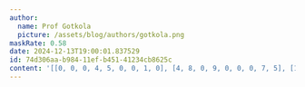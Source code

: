 ```yaml
---
author:
  name: Prof Gotkola
  picture: /assets/blog/authors/gotkola.png
maskRate: 0.58
date: 2024-12-13T19:00:01.837529
id: 74d306aa-b984-11ef-b451-41234cb8625c
content: '[[0, 0, 0, 4, 5, 0, 0, 1, 0], [4, 8, 0, 9, 0, 0, 0, 7, 5], [1, 5, 0, 0, 6, 2, 9, 0, 4], [3, 0, 8, 2, 0, 0, 0, 0, 0], [0, 0, 0, 0, 0, 4, 0, 8, 0], [9, 0, 2, 7, 8, 0, 3, 0, 1], [0, 6, 1, 5, 0, 0, 0, 0, 0], [0, 2, 0, 0, 0, 9, 5, 6, 0], [0, 0, 0, 6, 0, 0, 1, 2, 0]]'
---
```

